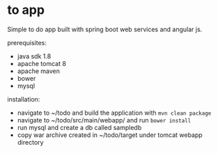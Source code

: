 # to app
Simple to do app built with spring boot web services and angular js.

prerequisites:
- java sdk 1.8
- apache tomcat 8
- apache maven
- bower
- mysql

installation:
- navigate to ~/todo and build the application with `mvn clean package`
- navigate to ~/todo/src/main/webapp/ and run `bower install`
- run mysql and create a db called sampledb
- copy war archive created in ~/todo/target under tomcat webapp directory
